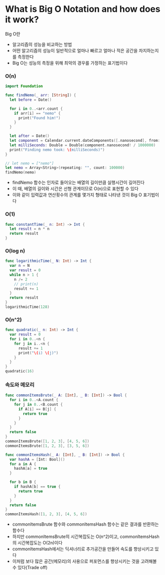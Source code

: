 # What is Big O Notation and how does it work?

Big O란
* 알고리즘의 성능을 비교하는 방법
* 어떤 알고리즘의 성능이 일반적으로 얼마나 빠르고 얼마나 적은 공간을 차지하는지를 측정한다
* Big O는 성능의 측정을 위해 최악의 경우를 가정하는 표기법이다

### O(n)

```swift
import Foundation

func findNemo(_ arr: [String]) {
  let before = Date()

  for i in 0..<arr.count {
    if arr[i] == "nemo" {
      print("Found him!")
    }
  }

  let after = Date()
  let component = Calendar.current.dateComponents([.nanosecond], from: before, to: after)
  let milliSeconds: Double = Double(component.nanosecond! / 1000000)
  print("Finding nemo took: \(milliSeconds)")
}

// let nemo = ["nemo"]
let nemo = Array<String>(repeating: "", count: 100000)
findNemo(nemo)
```
* findNemo 함수는 인자로 들어오는 배열의 길이만큼 실행시간이 길어진다
* 이 때, 배열의 길이와 시간은 선형 관계이므로 O(n)으로 표현할 수 있다
* 이와 같이 입력값과 연산횟수의 관계를 몇가지 형태로 나타낸 것이 Big O 표기법이다

### O(1)

```swift
func constantTime(_ n: Int) -> Int {
  let result = n * n
  return result
}
```

### O(log n)

```swift
func logarithmicTime(_ N: Int) -> Int {
  var n = N
  var result = 0
  while n > 1 {
    n /= 2
    // print(n)
    result += 1
  }
  return result
}
logarithmicTime(128)
```   

### O(n^2)

```swift
func quadratic(_ n: Int) -> Int {
  var result = 0
  for i in 0..<n {
    for j in i..<n {
      result += 1
      print("\(i) \(j)")
    }
  }
}
quadratic(16)
```

### 속도와 메모리
```swift
func commonItemsBrute(_ A: [Int], _ B: [Int]) -> Bool {
  for i in 0..<A.count {
    for j in 0..<B.count {
      if A[i] == B[j] {
        return true
      }
    }
  }
  return false
}
commonItemsBrute([1, 2, 3], [4, 5, 6])
commonItemsBrute([1, 2, 3], [3, 5, 6])

func commonItemsHash(_ A: [Int], _ B: [Int]) -> Bool {
  var hashA = [Int: Bool]()
  for a in A {
    hashA[a] = true
  }

  for b in B {
    if hashA[b] == true {
      return true
    }
  }
  return false
}
commonItemsHash([1, 2, 3], [4, 5, 6])
```
* commonItemsBrute 함수와 commonItemsHash 함수는 같은 결과를 반환하는 함수다
* 하지만 commonItemsBrute의 시간복잡도는 O(n^2)이고, commonItemsHash의 시간복잡도는 O(2n)이다
* commonItemsHash에서는 딕셔너리로 추가공간을 만들어 속도를 향상시키고 있다
* 이처럼 보다 많은 공간(메모리)의 사용으로 퍼포먼스를 향상시키는 것을 고려해볼 수 있다(Trade off)